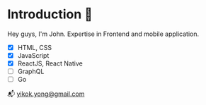 # Introduction 🙌

Hey guys, I'm John. Expertise in Frontend and mobile application. 

- [x] HTML, CSS
- [x] JavaScript
- [x] ReactJS, React Native
- [ ] GraphQL
- [ ] Go

📬 yikok.yong@gmail.com

<!--
**yk-yong/yk-yong** is a ✨ _special_ ✨ repository because its `README.md` (this file) appears on your GitHub profile.

Here are some ideas to get you started:

- 🔭 I’m currently working on ...
- 🌱 I’m currently learning ...
- 👯 I’m looking to collaborate on ...
- 🤔 I’m looking for help with ...
- 💬 Ask me about ...
- 📫 How to reach me: ...
- 😄 Pronouns: ...
- ⚡ Fun fact: ...
-->
